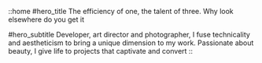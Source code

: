 ::home
#hero_title
The efficiency of one, the talent of three. Why look elsewhere do you get it

#hero_subtitle
Developer, art director and photographer, I fuse technicality and aestheticism to bring a unique dimension to my work. Passionate about beauty, I give life to projects that captivate and convert
::
